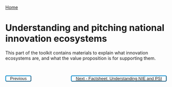 [Home](../)
# Understanding and pitching national innovation ecosystems 

This part of the toolkit contains materials to explain what innovation ecosystems are, and what the value proposition is for supporting them.  

<div style="padding-top:2rem">
<!-- Left Button -->
<button class="button" class="button" style="float: left; background-color: white; padding: 0 0.8rem; border-radius: 4px; background-color: transparent; border-color: #0087cb; color: #0087cb; letter-spacing: 0; cursor: pointer; text-align: center; text-decoration: none; display: inline-block;">
<a onclick="window.history.back()" class="button" id="left-button">Previous</a>
</button>

<!-- Right Button -->
<button class="button" class="button" style="float: right; background-color: white; padding: 0 0.8rem; border-radius: 4px; background-color: transparent; border-color: #0087cb; color: #0087cb; letter-spacing: 0; cursor: pointer; text-align: center; text-decoration: none; display: inline-block;">
<a href="./Understanding%20NIE%20and%20PSI/Factsheet_understanding_NIE_PSI" class="button" id="right-button">Next - Factsheet: Understanding NIE and PSI</a>
</button>

</div>